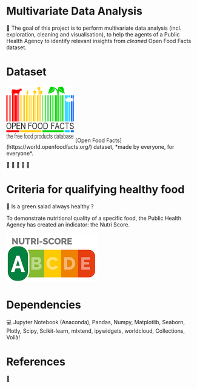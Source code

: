 # Multivariate Data Analysis
:dart: The goal of this project is to perform multivariate data analysis (incl. exploration, cleaning and visualisation), to help the agents of a Public Health Agency to identify relevant insights from *cleaned* Open Food Facts dataset.

# Dataset
<img src="./pictures\openfoodfacts_logo.png">
[Open Food Facts](https://world.openfoodfacts.org/) dataset, *made by everyone, for everyone*.

:kiwi_fruit: :carrot: :cheese: :cut_of_meat: :milk_glass:

# Criteria for qualifying healthy food 
:green_salad: Is a green salad always healthy ?

To demonstrate nutritional quality of a specific food, the Public Health Agency has created an indicator: the Nutri Score.

<img src="./pictures\nutri_score_logo.png">

# Dependencies
:computer: Jupyter Notebook (Anaconda), Pandas, Numpy, Matplotlib, Seaborn, Plotly, Scipy, Scikit-learn, mlxtend, ipywidgets, worldcloud, Collections, Voilà!

# References
:pushpin: 
